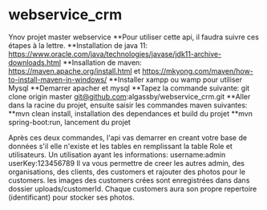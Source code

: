 # webservice_crm
Ynov projet master webservice
**Pour utiliser cette api, il faudra suivre ces étapes à la lettre.
**Installation de java 11: https://www.oracle.com/java/technologies/javase/jdk11-archive-downloads.html
**Insallation de maven: https://maven.apache.org/install.html et https://mkyong.com/maven/how-to-install-maven-in-windows/
**Installer xampp ou wamp pour utiliser Mysql
**Demarrer apacher et mysql
**Tapez la commande suivante: git clone origin master git@github.com:algassby/webservice_crm.git
**Aller dans la racine du projet, ensuite saisir les commandes maven suivantes:
  **mvn clean install, installation des dependances et build du projet
  **mvn spring-boot:run, lancement du projet

Après ces deux commandes, l'api vas demarrer en creant votre base de données s'il elle n'existe et les tables en remplissant la table Role et utilisateurs.
Un utilisation ayant les informations:
username:admin
userKey:123456789
Il va vous permettre de creer les autres admin, des organisations, des clients, des customers et rajouter des photos pour le customers.
les images des customers crées sont enregistrées dans dans dossier uploads/customerId.
Chaque customers aura son propre repertoire (identificant) pour stocker ses photos.


